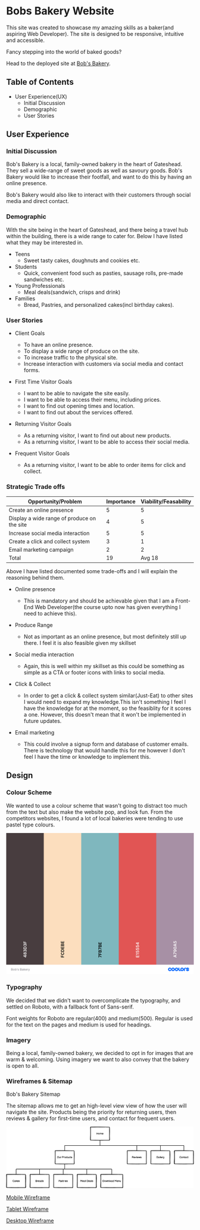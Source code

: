 # Bobs Bakery Website

This site was created to showcase my amazing skills as a baker(and aspiring Web Developer). The site is designed to be responsive, intuitive and accessible. 

<!-- add amiresponsive screenshot of responsive site when created -->

Fancy stepping into the world of baked goods? 

Head to the deployed site at [Bob's Bakery](https://www.example.com).


## Table of Contents
- User Experience(UX) <!-- replace with links -->
  - Initial Discussion
  - Demographic
  - User Stories <!-- replace with links -->


## User Experience
### Initial Discussion

Bob's Bakery is a local, family-owned bakery in the heart of Gateshead. They sell a wide-range of sweet goods as well as savoury goods. Bob's Bakery would like to increase their footfall, and want to do this by having an online presence. 

Bob's Bakery would also like to interact with their customers through social media and direct contact.


### Demographic
With the site being in the heart of Gateshead, and there being a travel hub within the building, there is a wide range to cater for. Below I have listed what they may be interested in.

  - Teens 
    - Sweet tasty cakes, doughnuts and cookies etc.
  - Students
    - Quick, convenient food such as pasties, sausage rolls, pre-made sandwiches etc.
  - Young Professionals
    - Meal deals(sandwich, crisps and drink)
  - Families
    - Bread, Pastries, and personalized cakes(incl birthday cakes).

### User Stories

- Client Goals
  - To have an online presence.
  - To display a wide range of produce on the site.
  - To increase traffic to the physical site.
  - Increase interaction with customers via social media and contact forms.

- First Time Visitor Goals 
  - I want to be able to navigate the site easily.
  - I want to be able to access their menu, including prices.
  - I want to find out opening times and location.
  - I want to find out about the services offered.

- Returning Visitor Goals
  - As a returning visitor, I want to find out about new products.
  - As a returning visitor, I want to be able to access their social media.

- Frequent Visitor Goals
  - As a returning visitor, I want to be able to order items for click and collect.

### Strategic Trade offs

| Opportunity/Problem | Importance | Viability/Feasability |
| ----------- | ----------- | ----------- |
| Create an online presence | 5 | 5 |
| Display a wide range of produce on the site | 4 | 5 |
| Increase social media interaction | 5 | 5 |
| Create a click and collect system| 3 | 1 |
| Email marketing campaign | 2 | 2 |
| Total | 19 | Avg 18 |

Above I have listed documented some trade-offs and I will explain the reasoning behind them.

- Online presence
  - This is mandatory and should be achievable given that I am a Front-End Web Developer(the course upto now has given everything I need to achieve this).

- Produce Range
  - Not as important as an online presence, but most definitely still up there. I feel it is also feasible given my skillset

- Social media interaction
  - Again, this is well within my skillset as this could be something as simple as a CTA or footer icons with links to social media.

- Click & Collect
  - In order to get a click & collect system similar(Just-Eat) to other sites I would need to expand my knowledge.This isn't something I feel I have the knowledge for at the moment, so the feasiblity for it scores a one. However, this doesn't mean that it won't be implemented in future updates.

- Email marketing
  - This could involve a signup form and database of customer emails. There is technology that would handle this for me however I don't feel I have the time or knowledge to implement this.

## Design

### Colour Scheme

We wanted to use a colour scheme that wasn't going to distract too much from the text but also make the website pop, and look fun. From the competitors websites, I found a lot of local bakeries were tending to use pastel type colours.

![alt text](assets/images/bobsbakerycolors.png "Bob's Bakery Colour Scheme")


### Typography

We decided that we didn't want to overcomplicate the typography, and settled on Roboto, with a fallback font of Sans-serif. 

Font weights for Roboto are regular(400) and medium(500). Regular is used for the text on the pages and medium is used for headings. 

### Imagery

Being a local, family-owned bakery, we decided to opt in for images that are warm & welcoming. Using imagery we want to also convey that the bakery is open to all.

### Wireframes & Sitemap

Bob's Bakery Sitemap

The sitemap allows me to get an high-level view view of how the user will navigate the site. Products being the priority for returning users, then reviews & gallery for first-time users, and contact for frequent users.

![Bob's bakery sitemap](assets/images/sitemap.png "Bob's Bakery Sitemap")

[Mobile Wireframe](assets/images/mobile.png)

[Tablet Wireframe](assets/images/tablet.png) 

[Desktop Wireframe](assets/images/desktop.png)


